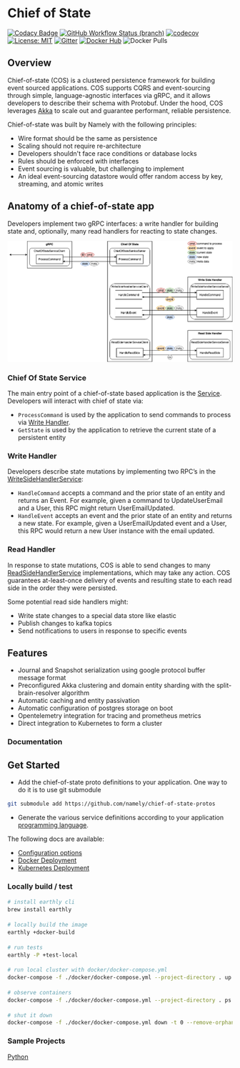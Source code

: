 # Chief of State

[![Codacy Badge](https://api.codacy.com/project/badge/Grade/47a0f8ca3b614b32b1be2ec451c3e2e4)](https://app.codacy.com/gh/namely/chief-of-state?utm_source=github.com&utm_medium=referral&utm_content=namely/chief-of-state&utm_campaign=Badge_Grade_Settings)
[![GitHub Workflow Status (branch)](https://img.shields.io/github/workflow/status/namely/chief-of-state/Build/master)](https://github.com/namely/chief-of-state/actions?query=workflow%3ABuild)
[![codecov](https://codecov.io/gh/namely/chief-of-state/branch/master/graph/badge.svg?token=82PZVNR2P1)](https://codecov.io/gh/namely/chief-of-state)
[![License: MIT](https://img.shields.io/badge/License-MIT-blue.svg)](https://opensource.org/licenses/MIT)
[![Gitter](https://badges.gitter.im/namely/chief-of-state.svg)](https://gitter.im/namely/chief-of-state?utm_source=badge&utm_medium=badge&utm_campaign=pr-badge)
[![Docker Hub](https://img.shields.io/badge/docker%20hub-namely-blue)](https://hub.docker.com/repository/docker/namely/chief-of-state)
![Docker Pulls](https://img.shields.io/docker/pulls/namely/chief-of-state)

## Overview

Chief-of-state (COS) is a clustered persistence framework for building event sourced applications. COS supports CQRS and
event-sourcing through simple, language-agnostic interfaces via gRPC, and it allows developers to describe their schema
with Protobuf. Under the hood, COS leverages [Akka](https://akka.io/)
to scale out and guarantee performant, reliable persistence.

Chief-of-state was built by Namely with the following principles:

* Wire format should be the same as persistence
* Scaling should not require re-architecture
* Developers shouldn't face race conditions or database locks
* Rules should be enforced with interfaces
* Event sourcing is valuable, but challenging to implement
* An ideal event-sourcing datastore would offer random access by key, streaming, and atomic writes

## Anatomy of a chief-of-state app

Developers implement two gRPC interfaces: a write handler for building state and, optionally, many read handlers for
reacting to state changes.

![Architecture Diagram](img/anatomy.png?raw=true "Title")

### Chief Of State Service

The main entry point of a chief-of-state based application is the
[Service](https://github.com/namely/chief-of-state-protos/blob/master/chief_of_state/v1/service.proto). Developers will
interact with chief of state via:

- `ProcessCommand` is used by the application to send commands to process via [Write Handler](#write-handler).
- `GetState` is used by the application to retrieve the current state of a persistent entity

### Write Handler

Developers describe state mutations by implementing two RPC’s in
the [WriteSideHandlerService](https://github.com/namely/chief-of-state-protos/blob/master/chief_of_state/v1/writeside.proto):

- `HandleCommand` accepts a command and the prior state of an entity and returns an Event. For example, given a command
  to UpdateUserEmail and a User, this RPC might return UserEmailUpdated.
- `HandleEvent` accepts an event and the prior state of an entity and returns a new state. For example, given a
  UserEmailUpdated event and a User, this RPC would return a new User instance with the email updated.

### Read Handler

In response to state mutations, COS is able to send changes to
many [ReadSideHandlerService](https://github.com/namely/chief-of-state-protos/blob/master/chief_of_state/v1/readside.proto)
implementations, which may take any action. COS guarantees at-least-once delivery of events and resulting state to each
read side in the order they were persisted.

Some potential read side handlers might:

- Write state changes to a special data store like elastic
- Publish changes to kafka topics
- Send notifications to users in response to specific events

## Features

- Journal and Snapshot serialization using google protocol buffer message format
- Preconfigured Akka clustering and domain entity sharding with the split-brain-resolver algorithm
- Automatic caching and entity passivation
- Automatic configuration of postgres storage on boot
- Opentelemetry integration for tracing and prometheus metrics
- Direct integration to Kubernetes to form a cluster

### Documentation

## Get Started

- Add the chief-of-state proto definitions to your application. One way to do it is to use git submodule

```bash
git submodule add https://github.com/namely/chief-of-state-protos
```

- Generate the various service definitions according to your
  application [programming language](https://www.grpc.io/docs/languages/).

The following docs are available:

- [Configuration options](./docs/configuration.md)
- [Docker Deployment](./docs/docker-deployment.md)
- [Kubernetes Deployment](./docs/kubernetes-deployment.md)

### Locally build / test

```bash
# install earthly cli
brew install earthly

# locally build the image
earthly +docker-build

# run tests
earthly -P +test-local

# run local cluster with docker/docker-compose.yml
docker-compose -f ./docker/docker-compose.yml --project-directory . up -d

# observe containers
docker-compose -f ./docker/docker-compose.yml --project-directory . ps

# shut it down
docker-compose -f ./docker/docker-compose.yml down -t 0 --remove-orphans
```

### Sample Projects

[Python](https://github.com/namely/cos-python-sample)
